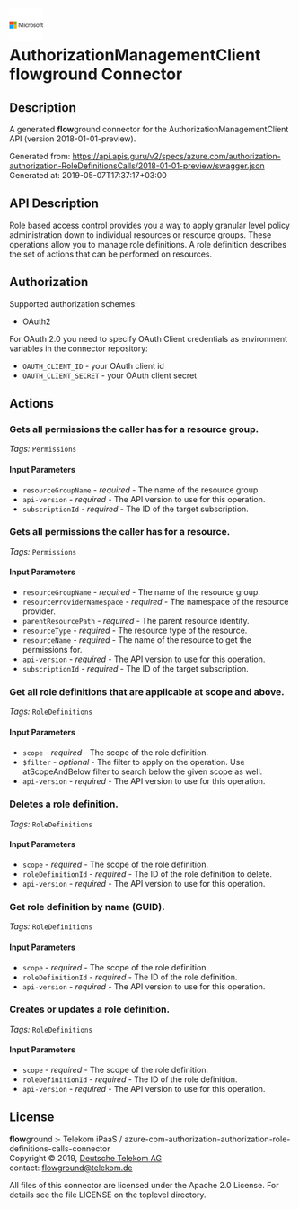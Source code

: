 # ![LOGO](logo.png) AuthorizationManagementClient **flow**ground Connector

## Description

A generated **flow**ground connector for the AuthorizationManagementClient API (version 2018-01-01-preview).

Generated from: https://api.apis.guru/v2/specs/azure.com/authorization-authorization-RoleDefinitionsCalls/2018-01-01-preview/swagger.json<br/>
Generated at: 2019-05-07T17:37:17+03:00

## API Description

Role based access control provides you a way to apply granular level policy administration down to individual resources or resource groups. These operations allow you to manage role definitions. A role definition describes the set of actions that can be performed on resources.

## Authorization

Supported authorization schemes:
- OAuth2

For OAuth 2.0 you need to specify OAuth Client credentials as environment variables in the connector repository:
* `OAUTH_CLIENT_ID` - your OAuth client id
* `OAUTH_CLIENT_SECRET` - your OAuth client secret

## Actions

### Gets all permissions the caller has for a resource group.

*Tags:* `Permissions`

#### Input Parameters
* `resourceGroupName` - _required_ - The name of the resource group.
* `api-version` - _required_ - The API version to use for this operation.
* `subscriptionId` - _required_ - The ID of the target subscription.

### Gets all permissions the caller has for a resource.

*Tags:* `Permissions`

#### Input Parameters
* `resourceGroupName` - _required_ - The name of the resource group.
* `resourceProviderNamespace` - _required_ - The namespace of the resource provider.
* `parentResourcePath` - _required_ - The parent resource identity.
* `resourceType` - _required_ - The resource type of the resource.
* `resourceName` - _required_ - The name of the resource to get the permissions for.
* `api-version` - _required_ - The API version to use for this operation.
* `subscriptionId` - _required_ - The ID of the target subscription.

### Get all role definitions that are applicable at scope and above.

*Tags:* `RoleDefinitions`

#### Input Parameters
* `scope` - _required_ - The scope of the role definition.
* `$filter` - _optional_ - The filter to apply on the operation. Use atScopeAndBelow filter to search below the given scope as well.
* `api-version` - _required_ - The API version to use for this operation.

### Deletes a role definition.

*Tags:* `RoleDefinitions`

#### Input Parameters
* `scope` - _required_ - The scope of the role definition.
* `roleDefinitionId` - _required_ - The ID of the role definition to delete.
* `api-version` - _required_ - The API version to use for this operation.

### Get role definition by name (GUID).

*Tags:* `RoleDefinitions`

#### Input Parameters
* `scope` - _required_ - The scope of the role definition.
* `roleDefinitionId` - _required_ - The ID of the role definition.
* `api-version` - _required_ - The API version to use for this operation.

### Creates or updates a role definition.

*Tags:* `RoleDefinitions`

#### Input Parameters
* `scope` - _required_ - The scope of the role definition.
* `roleDefinitionId` - _required_ - The ID of the role definition.
* `api-version` - _required_ - The API version to use for this operation.

## License

**flow**ground :- Telekom iPaaS / azure-com-authorization-authorization-role-definitions-calls-connector<br/>
Copyright © 2019, [Deutsche Telekom AG](https://www.telekom.de)<br/>
contact: flowground@telekom.de

All files of this connector are licensed under the Apache 2.0 License. For details
see the file LICENSE on the toplevel directory.
